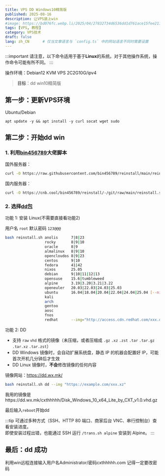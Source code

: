 ```yaml
---
title: VPS DD Windows10精简版
published: 2025-08-16
description: 让VPS装上win
#image: https://bd076fc.webp.li/2025/04/27832734d6536dd1d761ace15fee2118.jpg
tags: [VPS, 教程]
category: VPS技术
draft: false
lang: zh_CN      # 仅当文章语言与 `config.ts` 中的网站语言不同时需要设置
---
```



:::important
请注意，以下命令适用于基于**Linux**的系统。对于其他操作系统，操作命令可能有所不同。
:::


操作环境：Debian12 KVM VPS 2C2G10G/ipv4
> **目标**：dd win10精简版


## 第一步：更新VPS环境

Ubuntu/Debian
```
apt update -y && apt install -y curl socat wget sudo
```


## 第二步：开始dd win

### 1. 利用[bin456789](https://github.com/bin456789/reinstall)大佬脚本

国外服务器：

```bash
curl -O https://raw.githubusercontent.com/bin456789/reinstall/main/reinstall.sh || wget -O reinstall.sh $_
```

国内服务器：

```bash
curl -O https://cnb.cool/bin456789/reinstall/-/git/raw/main/reinstall.sh || wget -O reinstall.sh $_
```

### 2. 选择[dd包](https://dd.wx.mk/)

功能 1: 安装 Linux(不需要直接看功能2)

用户名 `root` 默认密码 `123@@@`
```bash
bash reinstall.sh anolis      7|8|23
                  rocky       8|9|10
                  oracle      8|9
                  almalinux   8|9|10
                  opencloudos 8|9|23
                  centos      9|10
                  fedora      41|42
                  nixos       25.05
                  debian      9|10|11|12|13
                  opensuse    15.6|tumbleweed
                  alpine      3.19|3.20|3.21|3.22
                  openeuler   20.03|22.03|24.03|25.03
                  ubuntu      16.04|18.04|20.04|22.04|24.04|25.04 [--minimal]
                  kali
                  arch
                  gentoo
                  aosc
                  fnos
                  redhat      --img="http://access.cdn.redhat.com/xxx.qcow2"
```

功能 2: DD

- 支持 `raw` `vhd` 格式的镜像（未压缩，或者压缩成 `.gz` `.xz` `.zst` `.tar` `.tar.gz` `.tar.xz` `.tar.zst`）
- DD Windows 镜像时，会自动扩展系统盘，静态 IP 的机器会配置好 IP，可能首次开机几分钟后才生效
- DD Linux 镜像时，**不会**修改镜像的任何内容

镜像网站：https://dd.wx.mk/

```bash
bash reinstall.sh dd --img "https://example.com/xxx.xz"
```
我用的镜像是https://dd.wx.mk/cxthhhhh/Disk_Windows_10_x64_Lite_by_CXT_v1.0.vhd.gz

最后输入`reboot`开始dd

:::tip
可通过多种方式（SSH、HTTP 80 端口、商家后台 VNC、串行控制台）查看安装进度。
<br />即使安装过程出错，也能通过 SSH 运行 `/trans.sh alpine` 安装到 Alpine。
:::

## 最后：dd 成功

利用win远程连接输入用户名Administrator/密码cxthhhhh.com
记得一定要改密码